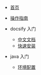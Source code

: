 <!-- docs/_sidebar.md -->

* [首页](/)
* [操作指南](guide)


* docsify 入门
    * [中文文档](guide/doc/)
    * [快速安装](guide/install/)

* java 入门
    * [环境配置]()

